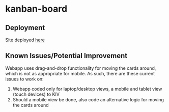 # kanban-board

## Deployment
Site deployed [here](https://vigorous-pike-8d0385.netlify.app/)

## Known Issues/Potential Improvement
Webapp uses drag-and-drop functionality for moving the cards around, which is not as appropriate for mobile.
As such, there are these current issues to work on:
1. Webapp coded only for laptop/desktop views, a mobile and tablet view (touch devices) to KIV
2. Should a mobile view be done, also code an alternative logic for moving the cards around